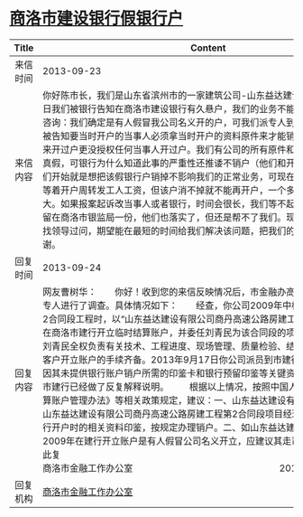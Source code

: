 # <a href="http://www.shangluo.gov.cn/zmhd/ldxxxx.jsp?urltype=leadermail.LeaderMailContentUrl&wbtreeid=1112&leadermailid=2050">商洛市建设银行假银行户</a>
| Title |                                                                                                                                                                                                                                                                                   Content                                                                                                                                                                                                                                                                                    |
|:-----:|------------------------------------------------------------------------------------------------------------------------------------------------------------------------------------------------------------------------------------------------------------------------------------------------------------------------------------------------------------------------------------------------------------------------------------------------------------------------------------------------------------------------------------------------------------------------------|
| 来信时间  | 2013-09-23                                                                                                                                                                                                                                                                                                                                                                                                                                                                                                                                                                   |
| 来信内容  | 你好陈市长，我们是山东省滨州市的一家建筑公司-山东益达建设有限公司，8月15日我们被银行告知在商洛市建设银行有久悬户，我们的业务不能正常办理。经电话咨询：我们确定是有人假冒我公司名义开的户，可我们派专人到该行办理销户时，被告知要当时开户的当事人必须拿当时开户的资料原件来才能销户，我们公司也没来开过户更没授权任何当事人开过户。我们有公司的所有原件和印章，一对就知道真假，可银行为什么知道此事的严重性还推诿不销户（他们和开该户的人挺熟），我们开始就是想把该假银行户销掉不影响我们的正常业务，可现在已有上千万的资金等着开户周转发工人工资，但该户消不掉就不能再开户，一个多月来我们损失巨大。如果报案起诉改当事人或者银行，时间会很长，我们等不起。我们的真资料已留在商洛市银监局一份，他们也落实了，但还是帮不了我们。现在只好通过该渠道找领导过问，期望能在最短的时间给我们解决该问题，把我们的损失降到最低，谢谢。                                                                                                                                                             |
| 回复时间  | 2013-09-24                                                                                                                                                                                                                                                                                                                                                                                                                                                                                                                                                                   |
| 回复内容  | 网友曹树华：　　你好！收到您的来信反映情况后，市金融办高度重视，立即指派专人进行了调查。具体情况如下：　　经查，你公司2009年中标商丹高速公路房建2合同段工程时，以“山东益达建设有限公司商丹高速公路房建工程第2合同段”名称在商洛市建行开立临时结算账户，并委任刘青民为该合同段的项目经理，授权委托刘青民全权负责有关技术、工程进度、现场管理、质量检验、结算与支付等工作，客户开立账户的手续齐备。2013年9月17日你公司派员到市建行办理销户业务，但因其未提供银行账户销户所需的印鉴卡和银行预留印鉴等关键资料，故无法销户。市建行已经做了反复解释说明。 　　根据以上情况，按照中国人民银行《人民币结算账户管理办法》等相关政策规定，建议：一、山东益达建设有限公司应积极与原山东益达建设有限公司商丹高速公路房建工程第2合同段项目经理部联系，获取在建行开户时的相关资料印鉴，按规定办理销户。二、如山东益达建设有限公司认为2009年在建行开立账户是有人假冒公司名义开立，应建议其走司法程序解决。　　　　此复                         　　　　　　　　　　　　　　　　　　　　　　　　　　　　　商洛市金融工作办公室                           　　　　　　　　　2013年9月24日 |
| 回复机构  | <a href="../../categories/agencies/商洛市金融工作办公室.md">商洛市金融工作办公室</a>                                                                                                                                                                                                                                                                                                                                                                                                                                                                                                               |